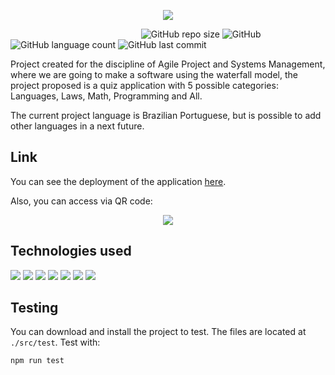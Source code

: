 <p align="center">
 <img src="https://user-images.githubusercontent.com/104948713/223846198-a5b16789-b2f6-4e21-8ea6-9cf4c84aabbc.svg">
</p>

&nbsp;&nbsp;&nbsp;&nbsp;&nbsp;&nbsp;&nbsp;&nbsp;&nbsp;&nbsp;&nbsp;&nbsp;&nbsp;&nbsp;&nbsp;&nbsp;&nbsp;&nbsp;&nbsp;&nbsp;&nbsp;&nbsp;&nbsp;&nbsp;&nbsp;&nbsp;&nbsp;&nbsp;&nbsp;&nbsp;&nbsp;&nbsp;&nbsp;&nbsp;&nbsp;&nbsp;&nbsp;&nbsp;&nbsp;&nbsp;&nbsp;&nbsp;&nbsp;&nbsp;&nbsp;&nbsp;&nbsp;&nbsp;&nbsp;&nbsp;&nbsp;&nbsp;
![GitHub repo size](https://img.shields.io/github/repo-size/RianYuri/Learnify)
![GitHub](https://img.shields.io/github/license/RianYuri/Learnify)
![GitHub language count](https://img.shields.io/github/languages/count/RianYuri/Learnify)
![GitHub last commit](https://img.shields.io/github/last-commit/RianYuri/Learnify)

Project created for the discipline of Agile Project and Systems Management, where we are going to make a software using the waterfall model, the project proposed is a quiz application with 5 possible categories: Languages, Laws, Math, Programming and All.

The current project language is Brazilian Portuguese, but is possible to add other languages in a next future.


## Link
 You can see the deployment of the application [here](https://golearnify.vercel.app/). 
 
Also, you can access via QR code:
<p align="center">
 <img src="https://user-images.githubusercontent.com/104948713/223845453-0ab5df73-a1bb-4a00-9de7-c5f848b59400.jpeg">  
</p>

## Technologies used
<img src="https://img.shields.io/badge/HTML5-E34F26?style=for-the-badge&logo=html5&logoColor=white"/> <img src="https://img.shields.io/badge/CSS3-1572B6?style=for-the-badge&logo=css3&logoColor=white"/> <img src="https://img.shields.io/badge/JavaScript-323330?style=for-the-badge&logo=javascript&logoColor=F7DF1E"/> <img src="https://img.shields.io/badge/React-20232A?style=for-the-badge&logo=react&logoColor=61DAFB"/> <img src="https://img.shields.io/badge/styled--components-DB7093?style=for-the-badge&logo=styled-components&logoColor=white"/> <img src="https://img.shields.io/badge/React_Router-CA4245?style=for-the-badge&logo=react-router&logoColor=white"/> <img src="https://img.shields.io/badge/testing%20library-323330?style=for-the-badge&logo=testing-library&logoColor=red"/>


## Testing
 You can download and install the project to test. The files are located at `./src/test`. Test with:
```bash
npm run test 
```
